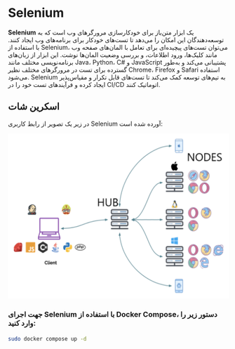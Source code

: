 # Selenium

**Selenium** یک ابزار متن‌باز برای خودکارسازی مرورگرهای وب است که به توسعه‌دهندگان این امکان را می‌دهد تا تست‌های خودکار برای برنامه‌های وب ایجاد کنند. با استفاده از Selenium، می‌توان تست‌های پیچیده‌ای برای تعامل با المان‌های صفحه وب مانند کلیک‌ها، ورود اطلاعات، و بررسی وضعیت المان‌ها نوشت. این ابزار از زبان‌های برنامه‌نویسی مختلف مانند Java، Python، C# و JavaScript پشتیبانی می‌کند و به‌طور گسترده برای تست در مرورگرهای مختلف نظیر Chrome، Firefox و Safari استفاده می‌شود. Selenium به تیم‌های توسعه کمک می‌کند تا تست‌های قابل تکرار و مقیاس‌پذیر ایجاد کرده و فرآیندهای تست خود را در CI/CD اتوماتیک کنند.

## اسکرین شات

در زیر یک تصویر از رابط کاربری Selenium آورده شده است:

![Screenshot](screenshot.png)

### جهت اجرای Selenium با استفاده از Docker Compose، دستور زیر را وارد کنید:

```bash
sudo docker compose up -d
```

